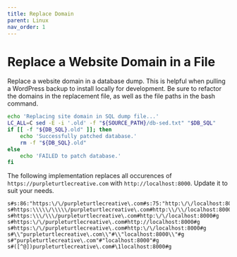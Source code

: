 ```yaml
---
title: Replace Domain
parent: Linux
nav_order: 1
---
```


# Replace a Website Domain in a File

Replace a website domain in a database dump. This is helpful when pulling a WordPress backup to install locally for development. Be sure to refactor the domains in the replacement file, as well as the file paths in the bash command.

```bash
echo 'Replacing site domain in SQL dump file...'
LC_ALL=C sed -E -i '.old' -f "${SOURCE_PATH}/db-sed.txt" "$DB_SQL"
if [[ -f "${DB_SQL}.old" ]]; then
	echo 'Successfully patched database.'
	rm -f "${DB_SQL}.old"
else
	echo 'FAILED to patch database.'
fi
```

The following implementation replaces all occurences of `https://purpleturtlecreative.com` with `http://localhost:8000`. Update it to suit your needs.

```
s#s:86:"https:\/\/purpleturtlecreative\.com#s:75:"http:\/\/localhost:8000#g
s#https:\\\\\/\\\\\/purpleturtlecreative\.com#http:\\/\\/localhost:8000#g
s#https:\\\/\\\/purpleturtlecreative\.com#http:\/\/localhost:8000#g
s#https:\/\/purpleturtlecreative\.com#http://localhost:8000#g
s#https:\/\/purpleturtlecreative\.com#http:\/\/localhost:8000#g
s#\\"purpleturtlecreative\.com\\"#\\"localhost:8000\\"#g
s#"purpleturtlecreative\.com"#"localhost:8000"#g
s#([^@])purpleturtlecreative\.com#\1localhost:8000#g
```

